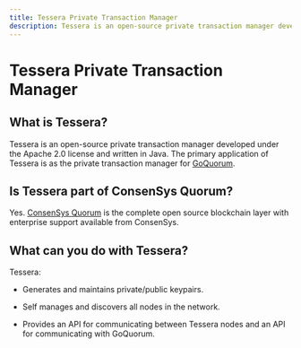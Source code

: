 ```yaml
---
title: Tessera Private Transaction Manager
description: Tessera is an open-source private transaction manager developed under the Apache 2.0 license and written in Java.
---
```


# Tessera Private Transaction Manager

## What is Tessera?

Tessera is an open-source private transaction manager developed under the Apache 2.0 license and written in Java.
The primary application of Tessera is as the private transaction manager for [GoQuorum](https://docs.goquorum.consensys.net).

## Is Tessera part of ConsenSys Quorum?

Yes. [ConsenSys Quorum](https://consensys.net/quorum/developers) is the complete open source blockchain
layer with enterprise support available from ConsenSys.

## What can you do with Tessera?

Tessera:

* Generates and maintains private/public keypairs.

* Self manages and discovers all nodes in the network.

* Provides an API for communicating between Tessera nodes and an API for communicating with GoQuorum.

